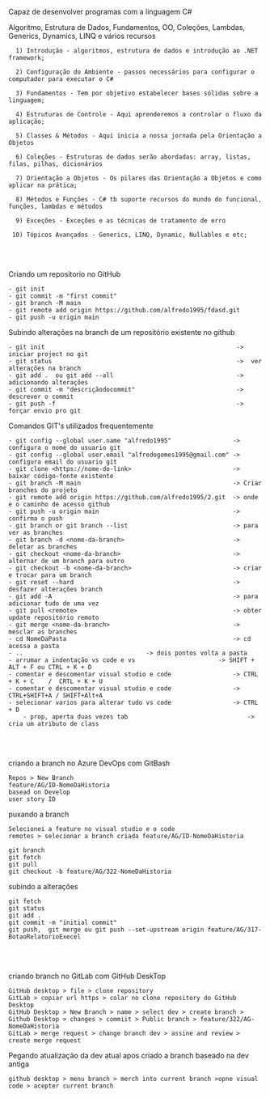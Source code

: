 Capaz de desenvolver programas com a linguagem C#

Algoritmo, Estrutura de Dados, Fundamentos, OO, Coleções, Lambdas, Generics, Dynamics, LINQ e vários recursos

      1) Introdução - algoritmos, estrutura de dados e introdução ao .NET framework;  

      2) Configuração do Ambiente - passos necessários para configurar o computador para executar o C#

      3) Fundamentos - Tem por objetivo estabelecer bases sólidas sobre a linguagem;
    
      4) Estruturas de Controle - Aqui aprenderemos a controlar o fluxo da aplicação;

      5) Classes & Métodos - Aqui inicia a nossa jornada pela Orientação a Objetos 

      6) Coleções - Estruturas de dados serão abordadas: array, listas, filas, pilhas, dicionários

      7) Orientação a Objetos - Os pilares das Orientação a Objetos e como aplicar na prática; 

      8) Métodos e Funções - C# tb suporte recursos do mundo do funcional, funções, lambdas e métodos
    
      9) Exceções - Exceções e as técnicas de tratamento de erro
 
     10) Tópicos Avançados - Generics, LINQ, Dynamic, Nullables e etc;   
      
<br><br>
 
Criando um repositorio no GitHub

	- git init
	- git commit -m "first commit" 
	- git branch -M main
	- git remote add origin https://github.com/alfredo1995/fdasd.git
	- git push -u origin main
	       
Subindo alterações na branch de um repositório existente no github

	- git init                                                     ->  iniciar project no git
	- git status                                                   ->  ver alterações na branch
	- git add .  ou git add --all                                  ->  adicionando alterações
	- git commit -m "descriçãodocommit"                            ->  descrever o commit
	- git push -f                                                  ->  forçar envio pro git 

Comandos GIT's utilizados frequentemente

	- git config --global user.name "alfredo1995"  	      	      -> configura o nome do usuario git
	- git config --global user.email "alfredogomes1995@gmail.com" -> configura email do usuario git
	- git clone <https://nome-do-link>                            -> baixar código-fonte existente	      
	- git branch -M main                                          -> Criar branches do projeto
	- git remote add origin https://github.com/alfredo1995/2.git  -> onde e o caminho de acesso github
	- git push -u origin main                                     -> confirma o push
	- git branch or git branch --list                             -> para ver as branches
	- git branch -d <nome-da-branch>                              -> deletar as branches
	- git checkout <nome-da-branch>                               -> alternar de um branch para outro
	- git checkout -b <nome-da-branch>                            -> criar e trocar para um branch
	- git reset --hard                                            -> desfazer alterações branch
	- git add -A                                                  -> para adicionar tudo de uma vez
	- git pull <remote>                                           -> obter update repositório remoto
	- git merge <nome-da-branch>                                  -> mesclar as branches
	- cd NomeDaPasta                                              -> cd acessa a pasta
	- .. 							      -> dois pontos volta a pasta
	- arrumar a indentação vs code e vs            		      -> SHIFT + ALT + F ou CTRL + K + D   
	- comentar e descomentar visual studio e code                 -> CTRL + K + C    /  CRTL + K + U
	- comentar e descomentar visual studio e code                 -> CTRL+SHIFT+A / SHIFT+Alt+A
	- selecionar varios para alterar tudo vs code                 -> CTRL + D
    	- prop, aperta duas vezes tab                                 -> cria um atributo de class

<br><br>

criando a branch no Azure DevOps com GitBash

	Repos > New Branch 
	feature/AG/ID-NomeDaHistoria
	basead on Develop
	user story ID 
		
puxando a branch
	
	Selecionei a feature no visual studio e o code
	remotes > selecionar a branch criada feature/AG/ID-NomeDaHistoria
	
	git branch
	git fetch 	
	git pull
	git checkout -b feature/AG/322-NomeDaHistoria
	
subindo a alterações
	
	git fetch 
	git status
	git add .
	git commit -m "initial commit"
	git push,  git merge ou git push --set-upstream origin feature/AG/317-BotaoRelatorioExecel
	

<br><br>

criando branch no GitLab com GitHub DeskTop

	GitHub desktop > file > clone repository
	GitLab > copiar url https > colar no clone repository do GitHub Desktop
	GitHub Desktop > New Branch > name > select dev > create branch >
	Github Desktop > changes > commiit > Public branch > feature/322/AG-NomeDaHistoria
	GitLab > merge request > change branch dev > assine and review > create merge request
	
Pegando atualização da dev atual apos criado a branch baseado na dev antiga

	github desktop > menu branch > merch into current branch >opne visual code > acepter current branch

	
	
	
